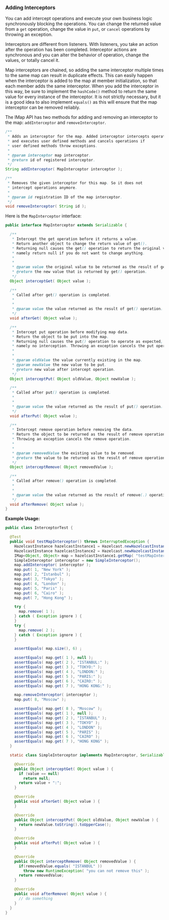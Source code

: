 


### Adding Interceptors

You can add intercept operations and execute your own business logic synchronously blocking the operations. You can change the returned value from a `get` operation, change the value in `put`, or `cancel` operations by throwing an exception.

Interceptors are different from listeners. With listeners, you take an action after the operation has been completed. Interceptor actions are synchronous and you can alter the behavior of operation, change the values, or totally cancel it.

Map interceptors are chained, so adding the same interceptor multiple times to the same map can result in duplicate effects. This can easily happen when the interceptor is added to the map at member initialization, so that each member adds the same interceptor. When you add the interceptor in this way, be sure to implement the `hashCode()` method to return the same value for every instance of the interceptor. It is not strictly necessary, but it is a good idea to also implement `equals()` as this will ensure that the map interceptor can be removed reliably.

The IMap API has two methods for adding and removing an interceptor to the map: `addInterceptor` and `removeInterceptor`.

```java
/**
 * Adds an interceptor for the map. Added interceptor intercepts operations
 * and executes user defined methods and cancels operations if 
 * user defined methods throw exceptions. 
 *
 * @param interceptor map interceptor.
 * @return id of registered interceptor.
 */
String addInterceptor( MapInterceptor interceptor );

/**
 * Removes the given interceptor for this map. So it does not 
 * intercept operations anymore. 
 *
 * @param id registration ID of the map interceptor.
 */
void removeInterceptor( String id );
```

Here is the `MapInterceptor` interface:

```java
public interface MapInterceptor extends Serializable {

  /**
   * Intercept the get operation before it returns a value.
   * Return another object to change the return value of get().
   * Returning null causes the get() operation to return the original value,
   * namely return null if you do not want to change anything.
   * 
   *
   * @param value the original value to be returned as the result of get() operation.
   * @return the new value that is returned by get() operation.
   */
  Object interceptGet( Object value );

  /**
   * Called after get() operation is completed.
   * 
   *
   * @param value the value returned as the result of get() operation.
   */
  void afterGet( Object value );

  /**
   * Intercept put operation before modifying map data.
   * Return the object to be put into the map.
   * Returning null causes the put() operation to operate as expected,
   * namely no interception. Throwing an exception cancels the put operation.
   * 
   *
   * @param oldValue the value currently existing in the map.
   * @param newValue the new value to be put.
   * @return new value after intercept operation.
   */
  Object interceptPut( Object oldValue, Object newValue );

  /**
   * Called after put() operation is completed.
   * 
   *
   * @param value the value returned as the result of put() operation.
   */
  void afterPut( Object value );

  /**
   * Intercept remove operation before removing the data.
   * Return the object to be returned as the result of remove operation.
   * Throwing an exception cancels the remove operation.
   * 
   *
   * @param removedValue the existing value to be removed.
   * @return the value to be returned as the result of remove operation.
   */
  Object interceptRemove( Object removedValue );

  /**
   * Called after remove() operation is completed.
   * 
   *
   * @param value the value returned as the result of remove(.) operation
   */
  void afterRemove( Object value );
}
```

**Example Usage:**

```java
public class InterceptorTest {

  @Test
  public void testMapInterceptor() throws InterruptedException {
    HazelcastInstance hazelcastInstance1 = Hazelcast.newHazelcastInstance();
    HazelcastInstance hazelcastInstance2 = Hazelcast.newHazelcastInstance();
    IMap<Object, Object> map = hazelcastInstance1.getMap( "testMapInterceptor" );
    SimpleInterceptor interceptor = new SimpleInterceptor();
    map.addInterceptor( interceptor );
    map.put( 1, "New York" );
    map.put( 2, "Istanbul" );
    map.put( 3, "Tokyo" );
    map.put( 4, "London" );
    map.put( 5, "Paris" );
    map.put( 6, "Cairo" );
    map.put( 7, "Hong Kong" );

    try {
      map.remove( 1 );
    } catch ( Exception ignore ) {
    }
    try {
      map.remove( 2 );
    } catch ( Exception ignore ) {
    }

    assertEquals( map.size(), 6) ;

    assertEquals( map.get( 1 ), null );
    assertEquals( map.get( 2 ), "ISTANBUL:" );
    assertEquals( map.get( 3 ), "TOKYO:" );
    assertEquals( map.get( 4 ), "LONDON:" );
    assertEquals( map.get( 5 ), "PARIS:" );
    assertEquals( map.get( 6 ), "CAIRO:" );
    assertEquals( map.get( 7 ), "HONG KONG:" );

    map.removeInterceptor( interceptor );
    map.put( 8, "Moscow" );

    assertEquals( map.get( 8 ), "Moscow" );
    assertEquals( map.get( 1 ), null );
    assertEquals( map.get( 2 ), "ISTANBUL" );
    assertEquals( map.get( 3 ), "TOKYO" );
    assertEquals( map.get( 4 ), "LONDON" );
    assertEquals( map.get( 5 ), "PARIS" );
    assertEquals( map.get( 6 ), "CAIRO" );
    assertEquals( map.get( 7 ), "HONG KONG" );
  }

  static class SimpleInterceptor implements MapInterceptor, Serializable {

    @Override
    public Object interceptGet( Object value ) {
      if (value == null)
        return null;
      return value + ":";
    }

    @Override
    public void afterGet( Object value ) {
    }

    @Override
    public Object interceptPut( Object oldValue, Object newValue ) {
      return newValue.toString().toUpperCase();
    }

    @Override
    public void afterPut( Object value ) {
    }

    @Override
    public Object interceptRemove( Object removedValue ) {
      if(removedValue.equals( "ISTANBUL" ))
        throw new RuntimeException( "you can not remove this" );
      return removedValue;
    }

    @Override
    public void afterRemove( Object value ) {
      // do something
    }
  }
}
```


